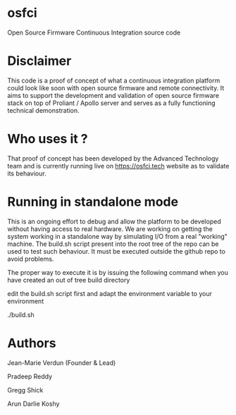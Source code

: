 # osfci
Open Source Firmware Continuous Integration source code

# Disclaimer

This code is a proof of concept of what a continuous integration platform could look like soon with open source firmware and remote connectivity. It aims to support the development and validation of open source firmware stack on top of Proliant / Apollo server and serves as a fully functioning technical demonstration.

# Who uses it ?

That proof of concept has been developed by the Advanced Technology team and is currently running live on https://osfci.tech website as to validate its behaviour.

# Running in standalone mode

This is an ongoing effort to debug and allow the platform to be developed without having access to real hardware. We are working on getting the system working in a standalone way by simulating I/O from a real "working" machine. The build.sh script present into the root tree of the repo can be used to test such behaviour. It must be executed outside the github repo to avoid problems.

The proper way to execute it is by issuing the following command when you have created an out of tree build directory

edit the build.sh script first and adapt the environment variable to your environment

./build.sh <PATH to the OSFCI Tree>

# Authors

Jean-Marie Verdun (Founder & Lead)

Pradeep Reddy

Gregg Shick

Arun Darlie Koshy
